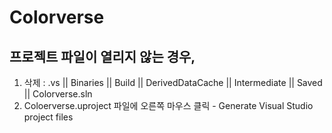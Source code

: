 # Colorverse
## 프로젝트 파일이 열리지 않는 경우,
1. 삭제 : .vs || Binaries || Build || DerivedDataCache || Intermediate || Saved || Colorverse.sln
2. Coloerverse.uproject 파일에 오른쪽 마우스 클릭 - Generate Visual Studio project files
